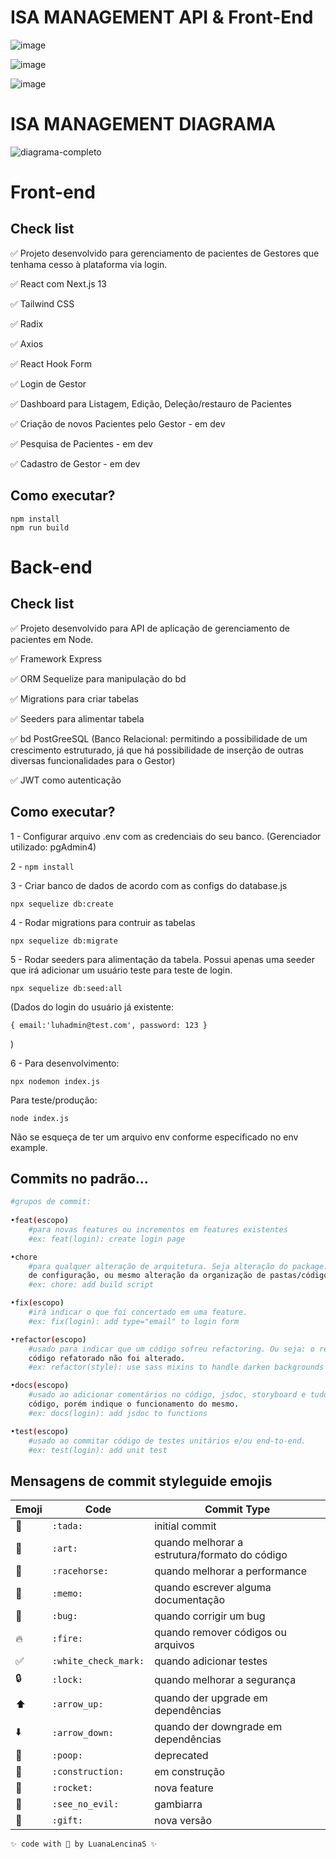 # ISA MANAGEMENT API & Front-End

![image](https://user-images.githubusercontent.com/58888952/230472995-fe8e15de-23f3-4d43-bb4d-5e9aacb0a63b.png)

![image](https://user-images.githubusercontent.com/58888952/230472678-c96b4161-4c98-49df-9836-23718754d08a.png)

![image](https://user-images.githubusercontent.com/58888952/230472878-96dd7ea5-3bd7-4aec-ad5a-8292400d2218.png)

# ISA MANAGEMENT DIAGRAMA
![diagrama-completo](https://user-images.githubusercontent.com/58888952/230920134-6aa9743c-7a5f-4b06-bf79-431b61ac5ece.png)

# Front-end

## Check list

✅ Projeto desenvolvido para gerenciamento de pacientes de Gestores que tenhama cesso à plataforma via login.

✅ React com Next.js 13

✅ Tailwind CSS

✅ Radix

✅ Axios

✅ React Hook Form

✅ Login de Gestor

✅ Dashboard para Listagem, Edição, Deleção/restauro de Pacientes

✅ Criação de novos Pacientes pelo Gestor - em dev

✅ Pesquisa de Pacientes - em dev

✅ Cadastro de Gestor - em dev

## Como executar?

```
npm install
npm run build
```

# Back-end

## Check list

✅ Projeto desenvolvido para API de aplicação de gerenciamento de pacientes em Node.

✅ Framework Express

✅ ORM Sequelize para manipulação do bd

✅ Migrations para criar tabelas

✅ Seeders para alimentar tabela

✅ bd PostGreeSQL (Banco Relacional: permitindo a possibilidade de um crescimento estruturado, já que há possibilidade de inserção de outras diversas funcionalidades para o Gestor)

✅ JWT como autenticação

## Como executar?

1 - Configurar arquivo .env com as credenciais do seu banco.
(Gerenciador utilizado: pgAdmin4)

2 - `npm install`

3 - Criar banco de dados de acordo com as configs do database.js

```
npx sequelize db:create
```

4 - Rodar migrations para contruir as tabelas

```
npx sequelize db:migrate
```

5 - Rodar seeders para alimentação da tabela. Possui apenas uma seeder que irá adicionar um usuário teste para teste de login.

```
npx sequelize db:seed:all
```

(Dados do login do usuário já existente:

```
{ email:'luhadmin@test.com', password: 123 }
```

)

6 - Para desenvolvimento:

```
npx nodemon index.js
```

Para teste/produção:

```
node index.js
```

Não se esqueça de ter um arquivo env conforme especificado no env example.

## Commits no padrão...
``` bash
#grupos de commit:
    
•feat(escopo)
    #para novas features ou incrementos em features existentes
    #ex: feat(login): create login page

•chore
    #para qualquer alteração de arquitetura. Seja alteração do package.json ou algum arquivo 
    de configuração, ou mesmo alteração da organização de pastas/código do projeto
    #ex: chore: add build script

•fix(escopo)
    #irá indicar o que foi concertado em uma feature.
    #ex: fix(login): add type="email" to login form

•refactor(escopo)
    #usado para indicar que um código sofreu refactoring. Ou seja: o resultado final daquele 
    código refatorado não foi alterado.
    #ex: refactor(style): use sass mixins to handle darken backgrounds

•docs(escopo)
    #usado ao adicionar comentários no código, jsdoc, storyboard e tudo que não interfira no 
    código, porém indique o funcionamento do mesmo.
    #ex: docs(login): add jsdoc to functions

•test(escopo)
    #usado ao commitar código de testes unitários e/ou end-to-end.
    #ex: test(login): add unit test
```

## Mensagens de commit styleguide emojis

Emoji | Code | Commit Type
------------ | ------------- | -------------
:tada: | `:tada:` | initial commit
:art: | `:art:` | quando melhorar a estrutura/formato do código
:racehorse: | `:racehorse:` | quando melhorar a performance
:memo: | `:memo:` | quando escrever alguma documentação
:bug: | `:bug:` | quando corrigir um bug
:fire: | `:fire:` | quando remover códigos ou arquivos
:white_check_mark: | `:white_check_mark:` | quando adicionar testes
:lock: | `:lock:` | quando melhorar a segurança
:arrow_up: | `:arrow_up:` | quando der upgrade em dependências
:arrow_down: | `:arrow_down:` | quando der downgrade em dependências
:poop: | `:poop:` | deprecated
:construction: | `:construction:` | em construção
:rocket: | `:rocket:` | nova feature
:see_no_evil: | `:see_no_evil:` | gambiarra
:gift: | `:gift:` | nova versão

```
✨ code with 💜 by LuanaLencinaS ✨
```

